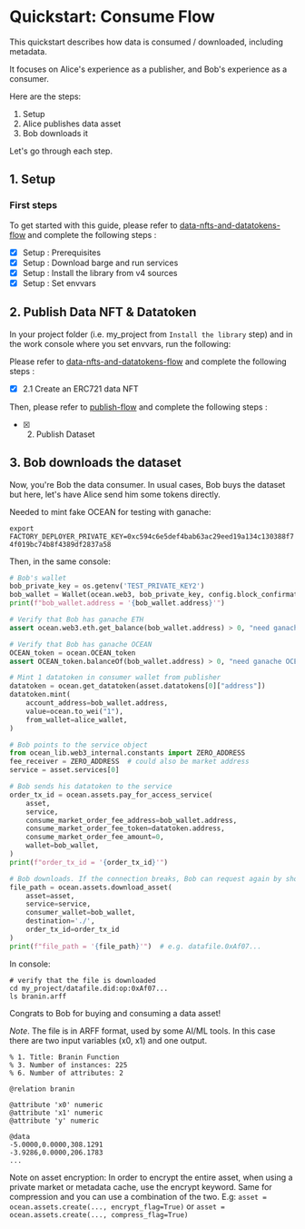 <!--
Copyright 2022 Ocean Protocol Foundation
SPDX-License-Identifier: Apache-2.0
-->

# Quickstart: Consume Flow

This quickstart describes how data is consumed / downloaded, including metadata.

It focuses on Alice's experience as a publisher, and Bob's experience as a consumer.

Here are the steps:

1.  Setup
2.  Alice publishes data asset
3.  Bob downloads it

Let's go through each step.

## 1. Setup

### First steps

To get started with this guide, please refer to [data-nfts-and-datatokens-flow](data-nfts-and-datatokens-flow.md) and complete the following steps :
- [x] Setup : Prerequisites
- [x] Setup : Download barge and run services
- [x] Setup : Install the library from v4 sources
- [x] Setup : Set envvars

## 2. Publish Data NFT & Datatoken

In your project folder (i.e. my_project from `Install the library` step) and in the work console where you set envvars, run the following:

Please refer to [data-nfts-and-datatokens-flow](data-nfts-and-datatokens-flow.md) and complete the following steps :
- [x] 2.1 Create an ERC721 data NFT

Then, please refer to [publish-flow](publish-flow.md) and complete the following steps :
- [x] 2. Publish Dataset

## 3. Bob downloads the dataset
Now, you're Bob the data consumer.
In usual cases, Bob buys the dataset but here, let's have Alice send him some tokens directly.

Needed to mint fake OCEAN for testing with ganache:

`export FACTORY_DEPLOYER_PRIVATE_KEY=0xc594c6e5def4bab63ac29eed19a134c130388f74f019bc74b8f4389df2837a58`

Then, in the same console:

```python
# Bob's wallet
bob_private_key = os.getenv('TEST_PRIVATE_KEY2')
bob_wallet = Wallet(ocean.web3, bob_private_key, config.block_confirmations, config.transaction_timeout)
print(f"bob_wallet.address = '{bob_wallet.address}'")

# Verify that Bob has ganache ETH
assert ocean.web3.eth.get_balance(bob_wallet.address) > 0, "need ganache ETH"

# Verify that Bob has ganache OCEAN
OCEAN_token = ocean.OCEAN_token
assert OCEAN_token.balanceOf(bob_wallet.address) > 0, "need ganache OCEAN"

# Mint 1 datatoken in consumer wallet from publisher
datatoken = ocean.get_datatoken(asset.datatokens[0]["address"])
datatoken.mint(
    account_address=bob_wallet.address,
    value=ocean.to_wei("1"),
    from_wallet=alice_wallet,
)

# Bob points to the service object
from ocean_lib.web3_internal.constants import ZERO_ADDRESS
fee_receiver = ZERO_ADDRESS  # could also be market address
service = asset.services[0]

# Bob sends his datatoken to the service
order_tx_id = ocean.assets.pay_for_access_service(
    asset,
    service,
    consume_market_order_fee_address=bob_wallet.address,
    consume_market_order_fee_token=datatoken.address,
    consume_market_order_fee_amount=0,
    wallet=bob_wallet,
)
print(f"order_tx_id = '{order_tx_id}'")

# Bob downloads. If the connection breaks, Bob can request again by showing order_tx_id.
file_path = ocean.assets.download_asset(
    asset=asset,
    service=service,
    consumer_wallet=bob_wallet,
    destination='./',
    order_tx_id=order_tx_id
)
print(f"file_path = '{file_path}'")  # e.g. datafile.0xAf07...
```

In console:

```console
# verify that the file is downloaded
cd my_project/datafile.did:op:0xAf07...
ls branin.arff
```

Congrats to Bob for buying and consuming a data asset!

_Note_. The file is in ARFF format, used by some AI/ML tools. In this case there are two input variables (x0, x1) and one output.

```console
% 1. Title: Branin Function
% 3. Number of instances: 225
% 6. Number of attributes: 2

@relation branin

@attribute 'x0' numeric
@attribute 'x1' numeric
@attribute 'y' numeric

@data
-5.0000,0.0000,308.1291
-3.9286,0.0000,206.1783
...
```

Note on asset encryption: In order to encrypt the entire asset, when using a private market or metadata cache, use the encrypt keyword.
Same for compression and you can use a combination of the two. E.g:
`asset = ocean.assets.create(..., encrypt_flag=True)` or `asset = ocean.assets.create(..., compress_flag=True)`

